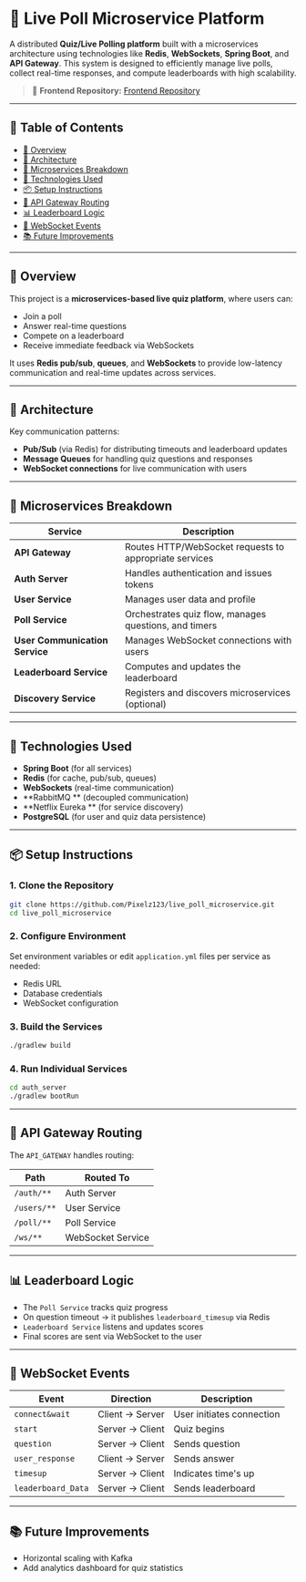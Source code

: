 # 🧠 Live Poll Microservice Platform

A distributed **Quiz/Live Polling platform** built with a microservices architecture using technologies like **Redis**, **WebSockets**, **Spring Boot**, and **API Gateway**. This system is designed to efficiently manage live polls, collect real-time responses, and compute leaderboards with high scalability.

> 📌 **Frontend Repository:** [Frontend Repository](https://github.com/Pixelz123/live_poll_frontend)

---

## 📜 Table of Contents

- [🧠 Overview](#-overview)
- [📀 Architecture](#-architecture)
- [🧹 Microservices Breakdown](#-microservices-breakdown)
- [🚀 Technologies Used](#-technologies-used)
- [📦 Setup Instructions](#-setup-instructions)
- [📡 API Gateway Routing](#-api-gateway-routing)
- [📊 Leaderboard Logic](#-leaderboard-logic)
- [🔌 WebSocket Events](#-websocket-events)
- [📚 Future Improvements](#-future-improvements)

---

## 🧠 Overview

This project is a **microservices-based live quiz platform**, where users can:

- Join a poll
- Answer real-time questions
- Compete on a leaderboard
- Receive immediate feedback via WebSockets

It uses **Redis pub/sub**, **queues**, and **WebSockets** to provide low-latency communication and real-time updates across services.

---

## 📀 Architecture

&#x20;

Key communication patterns:

- **Pub/Sub** (via Redis) for distributing timeouts and leaderboard updates
- **Message Queues** for handling quiz questions and responses
- **WebSocket connections** for live communication with users

---

## 🧹 Microservices Breakdown

| Service                        | Description                                            |
| ------------------------------ | ------------------------------------------------------ |
| **API Gateway**                | Routes HTTP/WebSocket requests to appropriate services |
| **Auth Server**                | Handles authentication and issues tokens               |
| **User Service**               | Manages user data and profile                          |
| **Poll Service**               | Orchestrates quiz flow, manages questions, and timers  |
| **User Communication Service** | Manages WebSocket connections with users               |
| **Leaderboard Service**        | Computes and updates the leaderboard                   |
| **Discovery Service**          | Registers and discovers microservices (optional)       |

---

## 🚀 Technologies Used

- **Spring Boot** (for all services)
- **Redis** (for cache, pub/sub, queues)
- **WebSockets** (real-time communication)
- **RabbitMQ ** (decoupled communication)
- **Netflix Eureka ** (for service discovery)
- **PostgreSQL** (for user and quiz data persistence)

---

## 📦 Setup Instructions

### 1. Clone the Repository

```bash
git clone https://github.com/Pixelz123/live_poll_microservice.git
cd live_poll_microservice
```

### 2. Configure Environment

Set environment variables or edit `application.yml` files per service as needed:

- Redis URL
- Database credentials
- WebSocket configuration

### 3. Build the Services

```bash
./gradlew build
```

### 4. Run Individual Services

```bash
cd auth_server
./gradlew bootRun
```

---

## 📡 API Gateway Routing

The `API_GATEWAY` handles routing:

| Path        | Routed To         |
| ----------- | ----------------- |
| `/auth/**`  | Auth Server       |
| `/users/**` | User Service      |
| `/poll/**`  | Poll Service      |
| `/ws/**`    | WebSocket Service |

---

## 📊 Leaderboard Logic

- The `Poll Service` tracks quiz progress
- On question timeout → it publishes `leaderboard_timesup` via Redis
- `Leaderboard Service` listens and updates scores
- Final scores are sent via WebSocket to the user

---

## 🔌 WebSocket Events

| Event              | Direction       | Description               |
| ------------------ | --------------- | ------------------------- |
| `connect&wait`     | Client → Server | User initiates connection |
| `start`            | Server → Client | Quiz begins               |
| `question`         | Server → Client | Sends question            |
| `user_response`    | Client → Server | Sends answer              |
| `timesup`          | Server → Client | Indicates time's up       |
| `leaderboard_Data` | Server → Client | Sends leaderboard         |

---

## 📚 Future Improvements

- Horizontal scaling with Kafka
- Add analytics dashboard for quiz statistics

